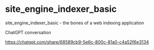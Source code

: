 # site_engine_indexer_basic
site_engine_indexer_basic - the bones of a web indexing application

ChatGPT conversation

https://chatgpt.com/share/68589cb9-5e6c-800c-81a0-c4a52f6e3134





